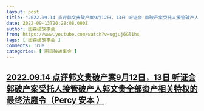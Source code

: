 ```yaml
---
layout: post
title: "2022.09.14 点评郭文贵破产案9月12日，13日 听证会 郭破产案受托人接管破产人郭文贵全部资产相关特权的最终法庭令（Percy 安本 ）"
date: 2022-09-13T20:28:08.000Z
author: 图森破故事会
from: https://www.youtube.com/watch?v=ugjuj6Gl1hs
tags: [ 图森破故事会 ]
comments: True
categories: [ 图森破故事会 ]
---
```

<!--1663100888000-->
[2022.09.14 点评郭文贵破产案9月12日，13日 听证会 郭破产案受托人接管破产人郭文贵全部资产相关特权的最终法庭令（Percy 安本 ）](https://www.youtube.com/watch?v=ugjuj6Gl1hs)
------

<div>

</div>
